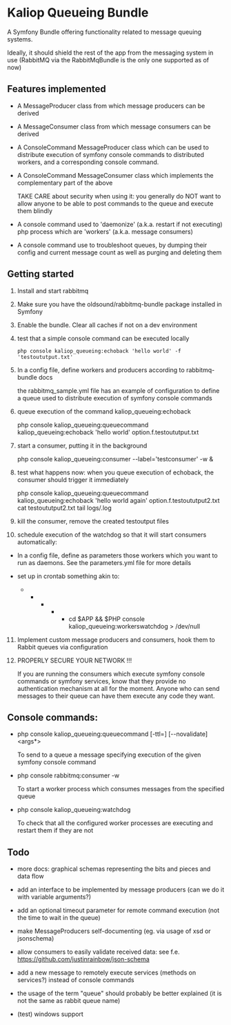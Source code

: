 # Kaliop Queueing Bundle

A Symfony Bundle offering functionality related to message queuing systems.

Ideally, it should shield the rest of the app from the messaging system in use
(RabbitMQ via the RabbitMqBundle is the only one supported as of now)


## Features implemented

* A MessageProducer class from which message producers can be derived

* A MessageConsumer class from which message consumers can be derived

* A ConsoleCommand MessageProducer class which can be used to distribute execution of symfony console commands
  to distributed workers, and a corresponding console command.

* A ConsoleCommand MessageConsumer class which implements the complementary part of the above

    TAKE CARE about security when using it: you generally do NOT want to allow anyone to be able to post commands to the
    queue and execute them blindly

* A console command used to 'daemonize' (a.k.a. restart if not executing) php process which are 'workers' (a.k.a. message consumers)

* A console command use to troubleshoot queues, by dumping their config and current message count as well as purging
  and deleting them


## Getting started

1. Install and start rabbitmq

2. Make sure you have the oldsound/rabbitmq-bundle package installed in Symfony

3. Enable the bundle. Clear all caches if not on a dev environment

4. test that a simple console command can be executed locally 

       php console kaliop_queueing:echoback 'hello world' -f 'testoututput.txt'

5.  In a config file, define workers and producers according to rabbitmq-bundle docs

    the rabbitmq_sample.yml file has an example of configuration to define a queue used to distribute execution of
    symfony console commands

6. queue execution of the command kaliop_queueing:echoback

      php console kaliop_queueing:queuecommand <queue> kaliop_queueing:echoback 'hello world' option.f.testoututput.txt

7. start a consumer, putting it in the background

      php console kaliop_queueing:consumer <queue> --label='testconsumer' -w &

8. test what happens now: when you queue execution of echoback, the consumer should trigger it immediately

    php console kaliop_queueing:queuecommand <queue> kaliop_queueing:echoback 'hello world again' option.f.testoututput2.txt
    cat testoututput2.txt
    tail logs/<env>.log

9. kill the consumer, remove the created testoutput files

10. schedule execution of the watchdog so that it will start consumers automatically:

   - In a config file, define as parameters those workers which you want to run as daemons.
     See the parameters.yml file for more details

   - set up in crontab something akin to:

     * * * * * cd $APP && $PHP console kaliop_queueing:workerswatchdog > /dev/null

11. Implement custom message producers and consumers, hook them to Rabbit queues via configuration


12. PROPERLY SECURE YOUR NETWORK !!!

    If you are running the consumers which execute symfony console commands or symfony services, know that they provide
    no authentication mechanism at all for the moment.
    Anyone who can send messages to their queue can have them execute any code they want. 

## Console commands:

* php console kaliop_queueing:queuecommand [-ttl=<secs>] [--novalidate] <producer> <command> <args*>

    To send to a queue a message specifying execution of the given symfony console command

* php console rabbitmq:consumer -w <consumer>

    To start a worker process which consumes messages from the specified queue

* php console kaliop_queueing:watchdog

    To check that all the configured worker processes are executing and restart them if they are not


## Todo

* more docs: graphical schemas representing the bits and pieces and data flow

* add an interface to be implemented by message producers (can we do it with variable arguments?)

* add an optional timeout parameter for remote command execution (not the time to wait in the queue)

* make MessageProducers self-documenting (eg. via usage of xsd or jsonschema)

* allow consumers to easily validate received data: see f.e. https://github.com/justinrainbow/json-schema

* add a new message to remotely execute services (methods on services?) instead of console commands

* the usage of the term "queue" should probably be better explained (it is not the same as rabbit queue name)

* (test) windows support
